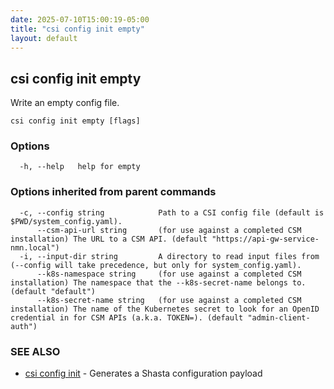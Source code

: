 ```yaml
---
date: 2025-07-10T15:00:19-05:00
title: "csi config init empty"
layout: default
---
```

## csi config init empty

Write an empty config file.

```
csi config init empty [flags]
```

### Options

```
  -h, --help   help for empty
```

### Options inherited from parent commands

```
  -c, --config string            Path to a CSI config file (default is $PWD/system_config.yaml).
      --csm-api-url string       (for use against a completed CSM installation) The URL to a CSM API. (default "https://api-gw-service-nmn.local")
  -i, --input-dir string         A directory to read input files from (--config will take precedence, but only for system_config.yaml).
      --k8s-namespace string     (for use against a completed CSM installation) The namespace that the --k8s-secret-name belongs to. (default "default")
      --k8s-secret-name string   (for use against a completed CSM installation) The name of the Kubernetes secret to look for an OpenID credential in for CSM APIs (a.k.a. TOKEN=). (default "admin-client-auth")
```

### SEE ALSO

* [csi config init](/commands/csi_config_init/)	 - Generates a Shasta configuration payload

